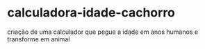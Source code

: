 # calculadora-idade-cachorro
criação de uma calculador que pegue a idade em anos humanos e transforme em animal
